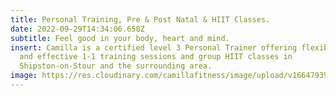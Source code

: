 ```yaml
---
title: Personal Training, Pre & Post Natal & HIIT Classes.
date: 2022-09-29T14:34:06.658Z
subtitle: Feel good in your body, heart and mind.
insert: Camilla is a certified level 3 Personal Trainer offering flexible, fun
  and effective 1-1 training sessions and group HIIT classes in
  Shipston-on-Stour and the surrounding area.
image: https://res.cloudinary.com/camillafitness/image/upload/v1664793995/camilla-cresswell-hero-image_t3egf4.jpg
---
```


